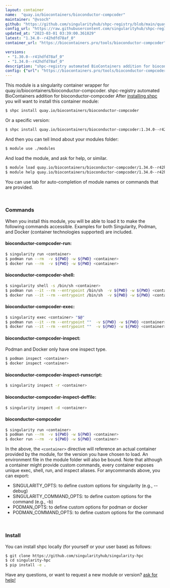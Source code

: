 ```yaml
---
layout: container
name:  "quay.io/biocontainers/bioconductor-compcoder"
maintainer: "@vsoch"
github: "https://github.com/singularityhub/shpc-registry/blob/main/quay.io/biocontainers/bioconductor-compcoder/container.yaml"
config_url: "https://raw.githubusercontent.com/singularityhub/shpc-registry/main/quay.io/biocontainers/bioconductor-compcoder/container.yaml"
updated_at: "2023-03-01 03:39:00.361829"
latest: "1.34.0--r42hdfd78af_0"
container_url: "https://biocontainers.pro/tools/bioconductor-compcoder"

versions:
 - "1.30.0--r41hdfd78af_0"
 - "1.34.0--r42hdfd78af_0"
description: "shpc-registry automated BioContainers addition for bioconductor-compcoder"
config: {"url": "https://biocontainers.pro/tools/bioconductor-compcoder", "maintainer": "@vsoch", "description": "shpc-registry automated BioContainers addition for bioconductor-compcoder", "latest": {"1.34.0--r42hdfd78af_0": "sha256:017ed3ce55b15f93c112ccd1debb795ab836840757c788b0b4c7664995984660"}, "tags": {"1.30.0--r41hdfd78af_0": "sha256:b84d1af6e7b19cc865519d616fa574ffa43e8b6a1f86afa99333f4556d6b7165", "1.34.0--r42hdfd78af_0": "sha256:017ed3ce55b15f93c112ccd1debb795ab836840757c788b0b4c7664995984660"}, "docker": "quay.io/biocontainers/bioconductor-compcoder"}
---
```


This module is a singularity container wrapper for quay.io/biocontainers/bioconductor-compcoder.
shpc-registry automated BioContainers addition for bioconductor-compcoder
After [installing shpc](#install) you will want to install this container module:


```bash
$ shpc install quay.io/biocontainers/bioconductor-compcoder
```

Or a specific version:

```bash
$ shpc install quay.io/biocontainers/bioconductor-compcoder:1.34.0--r42hdfd78af_0
```

And then you can tell lmod about your modules folder:

```bash
$ module use ./modules
```

And load the module, and ask for help, or similar.

```bash
$ module load quay.io/biocontainers/bioconductor-compcoder/1.34.0--r42hdfd78af_0
$ module help quay.io/biocontainers/bioconductor-compcoder/1.34.0--r42hdfd78af_0
```

You can use tab for auto-completion of module names or commands that are provided.

<br>

### Commands

When you install this module, you will be able to load it to make the following commands accessible.
Examples for both Singularity, Podman, and Docker (container technologies supported) are included.

#### bioconductor-compcoder-run:

```bash
$ singularity run <container>
$ podman run --rm  -v ${PWD} -w ${PWD} <container>
$ docker run --rm  -v ${PWD} -w ${PWD} <container>
```

#### bioconductor-compcoder-shell:

```bash
$ singularity shell -s /bin/sh <container>
$ podman run --it --rm --entrypoint /bin/sh  -v ${PWD} -w ${PWD} <container>
$ docker run --it --rm --entrypoint /bin/sh  -v ${PWD} -w ${PWD} <container>
```

#### bioconductor-compcoder-exec:

```bash
$ singularity exec <container> "$@"
$ podman run --it --rm --entrypoint ""  -v ${PWD} -w ${PWD} <container> "$@"
$ docker run --it --rm --entrypoint ""  -v ${PWD} -w ${PWD} <container> "$@"
```

#### bioconductor-compcoder-inspect:

Podman and Docker only have one inspect type.

```bash
$ podman inspect <container>
$ docker inspect <container>
```

#### bioconductor-compcoder-inspect-runscript:

```bash
$ singularity inspect -r <container>
```

#### bioconductor-compcoder-inspect-deffile:

```bash
$ singularity inspect -d <container>
```



#### bioconductor-compcoder

```bash
$ singularity run <container>
$ podman run --rm  -v ${PWD} -w ${PWD} <container>
$ docker run --rm  -v ${PWD} -w ${PWD} <container>
```


In the above, the `<container>` directive will reference an actual container provided
by the module, for the version you have chosen to load. An environment file in the
module folder will also be bound. Note that although a container
might provide custom commands, every container exposes unique exec, shell, run, and
inspect aliases. For anycommands above, you can export:

 - SINGULARITY_OPTS: to define custom options for singularity (e.g., --debug)
 - SINGULARITY_COMMAND_OPTS: to define custom options for the command (e.g., -b)
 - PODMAN_OPTS: to define custom options for podman or docker
 - PODMAN_COMMAND_OPTS: to define custom options for the command

<br>

### Install

You can install shpc locally (for yourself or your user base) as follows:

```bash
$ git clone https://github.com/singularityhub/singularity-hpc
$ cd singularity-hpc
$ pip install -e .
```

Have any questions, or want to request a new module or version? [ask for help!](https://github.com/singularityhub/singularity-hpc/issues)